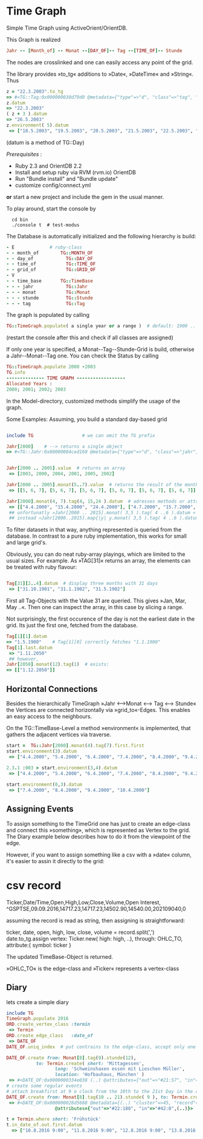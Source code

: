 # Time Graph 

Simple Time Graph using ActiveOrient/OrientDB. 

This Graph is realized

```ruby
Jahr -- [Month_of] -- Monat --[DAY_OF]-- Tag --[TIME_OF]-- Stunde
```
The nodes are crosslinked and one can easily access any point of the grid.

The library provides »to_tg« additions to »Date«, »DateTime« and »String«. 
Thus

```ruby
z = "22.3.2003".to_tg
=> #<TG::Tag:0x000000030d79d0 @metadata={"type"=>"d", "class"=>"tag", "version"=>4, "fieldTypes"=>"in_grid_of=g,out_grid_of=g,in_day_of=g", "cluster"=>25, "record"=>294}, @d=nil, @attributes={"value"=>22, "in_grid_of"=>["#49:304"], "out_grid_of"=>["#50:304"], "in_day_of"=>["#41:294"], "created_at"=>Mon, 12 Sep 2016 09:56:41 +0200}> 
z.datum 
=> "22.3.2003" 
( z + 3 ).datum
=> "26.5.2003"
z.environment( 5).datum
 => ["18.5.2003", "19.5.2003", "20.5.2003", "21.5.2003", "22.5.2003", "23.5.2003", "24.5.2003", "25.5.2003", "26.5.2003", "27.5.2003", "28.5.2003"] 


```
(datum is a method of TG::Day)

*Prerequisites* : 
* Ruby 2.3 and OrientDB 2.2
* Install and setup ruby via RVM (rvm.io) OrientDB 
* Run "Bundle install" and "Bundle update"
* customize config/connect.yml

**or** start a new project and include the gem in the usual manner.

To play around, start the console by
```
  cd bin
  ./console t  # test-modus
```
The Database is automatically initialized and the following hierarchy is build:

```ruby
- E				# ruby-class
- - month_of	    TG::MONTH_OF
- - day_of		      TG::DAY_OF
- - time_of		      TG::TIME_OF
- - grid_of		      TG::GRID_OF
- V
- - time_base	    TG::TimeBase
- - - jahr		      TG::Jahr
- - - monat		      TG::Monat
- - - stunde	      TG::Stunde
- - - tag		      TG::Tag
```

The graph is populated by calling 

```ruby
TG::TimeGraph.populate( a single year or a range )  # default: 1900 .. 2050
```
(restart the console after this and check if all classes are assigned)

If only one year is specified, a Monat--Tag--Stunde-Grid is build, otherwise a Jahr--Monat--Tag one.
You can check the Status by calling 


```ruby
TG::TimeGraph.populate 2000 -2003
TG.info
-------------- TIME GRAPH ------------------
Allocated Years : 
2000; 2001; 2002; 2003 

```
In the Model-directory, customized methods simplify the usage of the graph.

Some Examples:
Assuming, you build a standard day-based grid

```ruby

include TG					# we can omit the TG prefix

Jahr[2000]    # --> returns a single object
=> #<TG::Jahr:0x00000004ced160 @metadata={"type"=>"d", "class"=>"jahr", "version"=>13, "fieldTypes"=>"out_month_of=g", "cluster"=>34, "record"=>101}, @d=nil, @attributes={"value"=>2000, "out_month_of"=>["#53:1209", "#54:1209", "#55:1209", "#56:1209", "#53:1210", "#54:1210", "#55:1210", "#56:1210", "#53:1211", "#54:1211", "#55:1211", "#56:1211"], "created_at"=>Fri, 09 Sep 2016 10:14:30 +0200}>


Jahr[2000 .. 2005].value  # returns an array
 => [2003, 2000, 2004, 2001, 2005, 2002] 

Jahr[2000 .. 2005].monat(5..7).value  # returns the result of the month-attribute (or method)
 => [[5, 6, 7], [5, 6, 7], [5, 6, 7], [5, 6, 7], [5, 6, 7], [5, 6, 7]] 

Jahr[2000].monat(4, 7).tag(4, 15,24 ).datum  # adresses methods or attributes of the specified day's
 => [["4.4.2000", "15.4.2000", "24.4.2000"], ["4.7.2000", "15.7.2000", "24.7.2000"]] 
 ## unfortunatly »Jahr[2000 .. 2015].monat( 3,5 ).tag( 4 ..6 ).datum « does not fits now
 ## instead »Jahr[2000..2015].map{|y| y.monat( 3,5 ).tag( 4 ..6 ).datum } « does the job.
```

To filter datasets in that way, anything represented is queried from the database. In contrast to
a pure ruby implementation, this works for small and large grid's.

Obviously, you can do neat ruby-array playings, which are limited to the usual sizes.
For example. As »TAG[31]« returns an array, the elements can be treated with ruby flavour:

```ruby

Tag[31][2..4].datum  # display three months with 31 days 
 => ["31.10.1901", "31.1.1902", "31.5.1902"]

```
First all Tag-Objects with the Value 31 are queried. This gives »Jan, Mar, May ..«. Then one can inspect the array, in this case by slicing a range.

Not surprisingly, the first occurence of the day is not the earliest date in the grid. Its just the first one,
fetched from the database.

``` ruby
Tag[1][1].datum
=> "1.5.1900"    # Tag[1][0] correctly fetches "1.1.1900"
Tag[1].last.datum
 => "1.11.2050"
 ## however, 
Jahr[2050].monat(12).tag(1)  # exists:
=> [["1.12.2050"]]
```

## Horizontal Connections

Besides the hierarchically TimeGraph »Jahr <-->Monat <--> Tag <--> Stunde«  the Vertices are connected
horizontally via »grid_to«-Edges. This enables an easy access to the neighbours.

On the TG::TimeBase-Level a method »environment« is implemented, that gathers the adjacent vertices 
via traverse.

``` ruby
start =  TG::Jahr[2000].monat(4).tag(7).first.first
start.environment(3).datum
 => ["4.4.2000", "5.4.2000", "6.4.2000", "7.4.2000", "8.4.2000", "9.4.2000", "10.4.2000"] 

2.3.1 :003 > start.environment(3,4).datum
 => ["4.4.2000", "5.4.2000", "6.4.2000", "7.4.2000", "8.4.2000", "9.4.2000", "10.4.2000", "11.4.2000"] 
 
start.environment(0,3).datum
 => ["7.4.2000", "8.4.2000", "9.4.2000", "10.4.2000"] 
```

## Assigning Events

To assign something to the TimeGrid one has just to create an edge-class and connect this »something», 
which is represented as Vertex to the grid. The Diary example below describes how to do it from
the viewpoint of the edge.

However, if you want to assign something like a csv with a »date« column, it's easier to assin it directly 
to the grid:

  # csv record 
  Ticker,Date/Time,Open,High,Low,Close,Volume,Open Interest,
  ^GSPTSE,09.09.2016,14717.23,14717.23,14502.90,14540.00,202109040,0

assuming the record is read as string, then assigning is straightforward:
  
  ticker, date, open, high, low, close, volume = record.split(',')
  date.to_tg.assign vertex: Ticker.new(  high: high, ..), through: OHLC_TO, attribute:{ symbol: ticker }

The updated TimeBase-Object is returned. 

»OHLC_TO« is the edge-class and »Ticker« represents a vertex-class
## Diary

lets create a simple diary

```ruby
include TG
TimeGraph.populate 2016
ORD.create_vertex_class :termin
 => Termin
ORD.create_edge_class   :date_of
 => DATE_OF
DATE_OF.uniq_index	# put contrains to the edge-class, accept only one entry per item 

DATE_OF.create from: Monat[8].tag(9).stunde(12), 
	       to: Termin.create( short: 'Mittagessen', 
				  long: 'Schweinshaxen essen mit Lieschen Müller', 
				  location: 'Hofbauhaus, München' )
 => #<DATE_OF:0x0000000334e038 (..) @attributes={"out"=>"#21:57", "in"=>"#41:0", (..)}> 
# create some regular events
# attach breakfirst at 9 o clock from the 10th to the 21st Day in the current month
DATE_OF.create from: Monat[8].tag(10 .. 21).stunde( 9 ), to: Termin.create( :short => 'Frühstück' )
 => #<DATE_OF:0x000000028d5688 @metadata={(..) "cluster"=>45, "record"=>8}, 
			      @attributes={"out"=>"#22:188", "in"=>"#42:0",(..)}>

t = Termin.where short: 'Frühstück'
t.in_date_of.out.first.datum
  => ["10.8.2016 9:00", "11.8.2016 9:00", "12.8.2016 9:00", "13.8.2016 9:00", "14.8.2016 9:00", "15.8.2016 9:00", "16.8.2016 9:00", "17.8.2016 9:00", "18.8.2016 9:00", "19.8.2016 9:00", "20.8.2016 9:00", "21.8.2016 9:00"]



```

